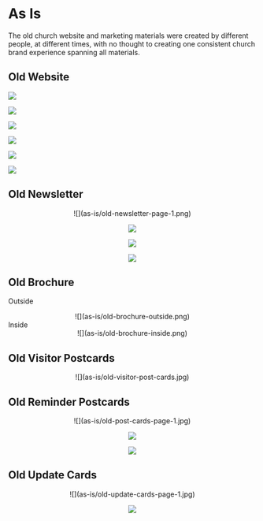 # As Is

The old church website and marketing materials were created by different people, at different times, with no thought to creating one consistent church brand experience spanning all materials.

## Old Website

![](as-is/old-website-welcome-page.jpg)

![](as-is/old-website-fellowship-and-outreach.jpg)

![](as-is/old-website-photos.jpg)

![](as-is/old-website-youth-activities.jpg)

![](as-is/old-website-times-of-worship.jpg)

![](as-is/old-website-contact.jpg)

## Old Newsletter

<center>
![](as-is/old-newsletter-page-1.png)

![](as-is/old-newsletter-page-2.png)

![](as-is/old-newsletter-page-3.png)

![](as-is/old-newsletter-page-4.png)
</center>

## Old Brochure

Outside<br>
<center>
![](as-is/old-brochure-outside.png)
</center>
Inside<br>
<center>
![](as-is/old-brochure-inside.png)
</center>

## Old Visitor Postcards

<center>
![](as-is/old-visitor-post-cards.jpg)
</center>

## Old Reminder Postcards

<center>
![](as-is/old-post-cards-page-1.jpg)

![](as-is/old-post-cards-page-2.jpg)

![](as-is/old-post-cards-page-3.jpg)
</center>

## Old Update Cards 
<center>
![](as-is/old-update-cards-page-1.jpg)

![](as-is/old-update-cards-page-2.png)
</center>

